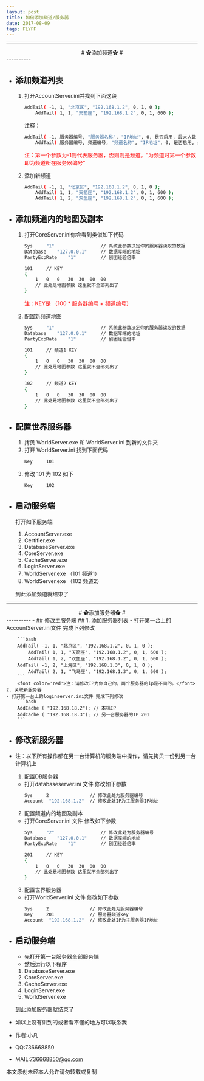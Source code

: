 ```yaml
---
layout: post
title: 如何添加频道/服务器
date: 2017-08-09 
tags: FLYFF   
---
```


----------
<center>
# ✿添加频道✿ #
</center >
----------

- ## 添加频道列表 ##
	1. 打开AccountServer.ini并找到下面这段
		```bash
		AddTail( -1, 1, "北京区", "192.168.1.2", 0, 1, 0 );
			AddTail( 1, 1, "天箭座", "192.168.1.2", 0, 1, 600 );
		```
		注释：
		```bash
		AddTail( -1, 服务器编号, "服务器名称", "IP地址", 0, 是否启用, 最大人数 );
			AddTail( 服务器编号, 频道编号, "频道名称", "IP地址", 0, 是否启用, 最大人数 );
		```
		<font color='red'>注：第一个参数为-1则代表服务器，否则则是频道。“为频道时第一个参数即为频道所在服务器编号”</font>

	2. 添加新频道
		```bash
		AddTail( -1, 1, "北京区", "192.168.1.2", 0, 1, 0 );
			AddTail( 1, 1, "天箭座", "192.168.1.2", 0, 1, 600 );
			AddTail( 1, 2, "双鱼座", "192.168.1.2", 0, 1, 600 );
		```

- ## 添加频道内的地图及副本 ##
	1. 打开CoreServer.ini你会看到类似如下代码
		```bash
		Sys		"1" 				// 系统此参数决定你的服务器读取的数据
		Database	"127.0.0.1"		// 数据库端的地址 
		PartyExpRate	"1"			// 剧团经验倍率

		101		// KEY
		{
			1	0	0	30	30	00	00
			// 此处是地图参数 这里就不全部列出了
		}
		```
		<font color='red'>注：KEY是 （100 * 服务器编号 + 频道编号）</font>

	2. 配置新频道地图
		```bash
		Sys		"1" 				// 系统此参数决定你的服务器读取的数据
		Database	"127.0.0.1"		// 数据库端的地址 
		PartyExpRate	"1"			// 剧团经验倍率

		101		// 频道1 KEY
		{
			1	0	0	30	30	00	00
			// 此处是地图参数 这里就不全部列出了
		}

		102		// 频道2 KEY
		{
			1	0	0	30	30	00	00
			// 此处是地图参数 这里就不全部列出了
		}
		```
- ## 配置世界服务器 ##
	1. 拷贝 WorldServer.exe 和 WorldServer.ini 到新的文件夹 
	2. 打开 WorldServer.ini 找到下面代码
		```bash 
		Key		101
		```
	3. 修改 101 为 102 如下
		```bash 
		Key		102
		```
- ## 启动服务端 ##
	打开如下服务端
	1. AccountServer.exe
	2. Certifier.exe
	3. DatabaseServer.exe
	4. CoreServer.exe
	5. CacheServer.exe
	6. LoginServer.exe
	7. WorldServer.exe （101 频道1）
	8. WorldServer.exe （102 频道2）
	
	到此添加频道就结束了
----------
<center>
# ✿添加服务器✿ #
</center >
----------
- ## 修改主服务端 ##
	1. 添加服务器列表
	- 打开第一台上的AccountServer.ini文件 完成下列修改

		```bash
		AddTail( -1, 1, "北京区", "192.168.1.2", 0, 1, 0 );
			AddTail( 1, 1, "天箭座", "192.168.1.2", 0, 1, 600 );
			AddTail( 1, 2, "双鱼座", "192.168.1.2", 0, 1, 600 );
		AddTail( -1, 2, "上海区", "192.168.1.3", 0, 1, 0 );
			AddTail( 2, 1, "飞马座", "192.168.1.3", 0, 1, 600 );
		```
		<font color='red'>注：请修改IP为你自己的，两个服务器的ip是不同的。</font>
	2. 关联新服务器
	- 打开第一台上的loginserver.ini文件 完成下列修改
		```bash
		AddCache ( "192.168.18.2"); // 本机IP
		AddCache ( "192.168.18.3"); // 另一台服务器的IP 201
		```
- ## 修改新服务器 ##
- 注：以下所有操作都在另一台计算机的服务端中操作，请先拷贝一份到另一台计算机上
	1. 配置DB服务器
	- 打开databaseserver.ini 文件 修改如下参数
		```bash
		Sys		2				// 修改此处为服务器编号
		Account	 "192.168.1.2"	// 修改此处IP为主服务器IP地址
		```
	2. 配置频道内的地图及副本
	- 打开CoreServer.ini 文件 修改如下参数
		```bash
		Sys		"2" 				// 修改此处为服务器编号
		Database	"127.0.0.1"		// 数据库端的地址 
		PartyExpRate	"1"			// 剧团经验倍率

		201		// KEY
		{
			1	0	0	30	30	00	00
			// 此处是地图参数 这里就不全部列出了
		}
		```
	3. 配置世界服务器
	- 打开WorldServer.ini 文件 修改如下参数
		```bash
		Sys		2				// 修改此处为服务器编号
		Key		201				// 服务器频道key
		Account	 "192.168.1.2"	// 修改此处IP为主服务器IP地址
		```
- ## 启动服务端 ##
	- 	先打开第一台服务器全部服务端
	- 	然后运行以下程序
	1. DatabaseServer.exe
	2. CoreServer.exe
	3. CacheServer.exe
	4. LoginServer.exe
	5. WorldServer.exe
	
	到此添加服务器就结束了


- 如以上没有讲到的或者看不懂的地方可以联系我
- 作者:小凡
- QQ:736668850
- MAIL:736668850@qq.com

本文原创未经本人允许请勿转载或复制
